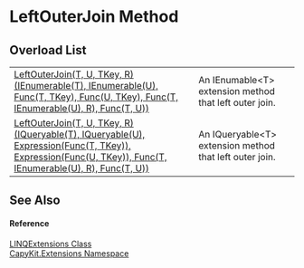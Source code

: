 # LeftOuterJoin Method


## Overload List
<table>
<tr>
<td><a href="M_CapyKit_Extensions_LINQExtensions_LeftOuterJoin__4">LeftOuterJoin(T, U, TKey, R)(IEnumerable(T), IEnumerable(U), Func(T, TKey), Func(U, TKey), Func(T, IEnumerable(U), R), Func(T, U))</a></td>
<td>An IEnumable&lt;T&gt; extension method that left outer join.</td></tr>
<tr>
<td><a href="M_CapyKit_Extensions_LINQExtensions_LeftOuterJoin__4_1">LeftOuterJoin(T, U, TKey, R)(IQueryable(T), IQueryable(U), Expression(Func(T, TKey)), Expression(Func(U, TKey)), Func(T, IEnumerable(U), R), Func(T, U))</a></td>
<td>An IQueryable&lt;T&gt; extension method that left outer join.</td></tr>
</table>

## See Also


#### Reference
<a href="T_CapyKit_Extensions_LINQExtensions">LINQExtensions Class</a>  
<a href="N_CapyKit_Extensions">CapyKit.Extensions Namespace</a>  
